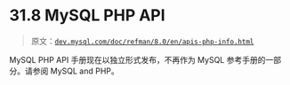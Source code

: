 # 31.8 MySQL PHP API

> 原文：[`dev.mysql.com/doc/refman/8.0/en/apis-php-info.html`](https://dev.mysql.com/doc/refman/8.0/en/apis-php-info.html)

MySQL PHP API 手册现在以独立形式发布，不再作为 MySQL 参考手册的一部分。请参阅 MySQL and PHP。
